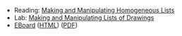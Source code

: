 * Reading: [Making and Manipulating Homogeneous Lists](../readings/homogeneous-lists-reading.html)
* Lab: [Making and Manipulating Lists of Drawings](../labs/lists-of-drawings-lab.html)
* [EBoard](../eboards/16.md) 
  ([HTML](../eboards/16.html))
  ([PDF](../eboards/16.pdf))
